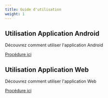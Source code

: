 ```yaml
---
title: Guide d'utilisation
weight: 1
---
```



## Utilisation Application Android

Découvrez comment utiliser l'application Android

[Procédure ici](/fr/app/android/)

## Utilisation Application Web

Découvrez comment utiliser l'application Web

[Procédure ici](/fr/app/web/)


